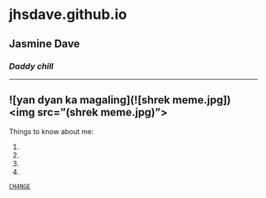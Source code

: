 # jhsdave.github.io
Jasmine Dave 
---
### *Daddy chill*
---
![yan dyan ka magaling](![shrek meme.jpg])
<img src=”(shrek meme.jpg)”>
---
Things to know about me:

1. 
2. 
3.
4.

[`CH4NGE`](https://www.youtube.com/watch?v=LbO4pg_LHUI&list=RDLbO4pg_LHUI&start_radio=1)










